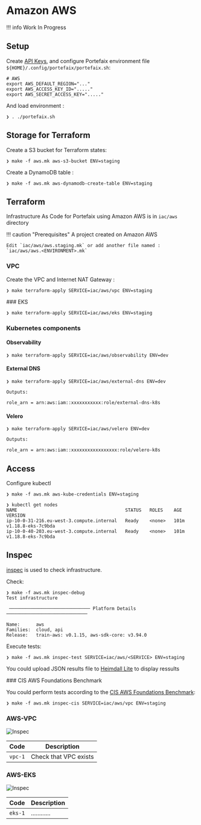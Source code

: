 # Amazon AWS

!!! info
    Work In Progress

## Setup

Create [API Keys](https://console.aws.amazon.com/iam/home?#/security_credentials),
and configure Portefaix environment file `${HOME}/.config/portefaix/portefaix.sh`:

```shell
# AWS
export AWS_DEFAULT_REGION="..."
export AWS_ACCESS_KEY_ID="....."
export AWS_SECRET_ACCESS_KEY="....."
```

And load environment :

```shell
❯ . ./portefaix.sh
```

## Storage for Terraform

Create a S3 bucket for Terraform states:

```shell
❯ make -f aws.mk aws-s3-bucket ENV=staging
```

Create a DynamoDB table :

```shell
❯ make -f aws.mk aws-dynamodb-create-table ENV=staging
```

## Terraform

Infrastructure As Code for Portefaix using Amazon AWS is in
`iac/aws` directory

!!! caution "Prerequisites"
    A project created on Amazon AWS

    Edit `iac/aws/aws.staging.mk` or add another file named :
    `iac/aws/aws.<ENVIRONMENT>.mk`

### VPC

Create the VPC and Internet NAT Gateway :

```shell
❯ make terraform-apply SERVICE=iac/aws/vpc ENV=staging
```

### EKS

```shell
❯ make terraform-apply SERVICE=iac/aws/eks ENV=staging
```

### Kubernetes components

#### Observability

```shell
❯ make terraform-apply SERVICE=iac/aws/observability ENV=dev
```

#### External DNS

```shell
❯ make terraform-apply SERVICE=iac/aws/external-dns ENV=dev

Outputs:

role_arn = arn:aws:iam::xxxxxxxxxxx:role/external-dns-k8s
```

#### Velero

```shell
❯ make terraform-apply SERVICE=iac/aws/velero ENV=dev

Outputs:

role_arn = arn:aws:iam::xxxxxxxxxxxxxxxxx:role/velero-k8s
```

## Access

Configure kubectl

```shell
❯ make -f aws.mk aws-kube-credentials ENV=staging
```

```shell
❯ kubectl get nodes
NAME                                        STATUS   ROLES    AGE    VERSION
ip-10-0-31-216.eu-west-3.compute.internal   Ready    <none>   101m   v1.18.8-eks-7c9bda
ip-10-0-40-203.eu-west-3.compute.internal   Ready    <none>   101m   v1.18.8-eks-7c9bda
```

## Inspec

[inspec](http://inspec.io/) is used to check infrastructure.

Check:

```shell
❯ make -f aws.mk inspec-debug
Test infrastructure

 ────────────────────────────── Platform Details ──────────────────────────────

Name:      aws
Families:  cloud, api
Release:   train-aws: v0.1.15, aws-sdk-core: v3.94.0
```

Execute tests:

```shell
❯ make -f aws.mk inspec-test SERVICE=iac/aws/<SERVICE> ENV=staging
```

You could upload JSON results file to [Heimdall Lite](https://heimdall-lite.mitre.org/) to display ressults

### CIS AWS Foundations Benchmark

You could perform tests according to the [CIS AWS Foundations Benchmark](https://docs.aws.amazon.com/securityhub/latest/userguide/securityhub-standards-cis.html):

```shell
❯ make -f aws.mk inspec-cis SERVICE=iac/aws/vpc ENV=staging
```

### AWS-VPC

![Inspec](../img/inspec-vpc.png)

| Code | Description|
|---|---|
| `vpc-1` | Check that VPC exists |

### AWS-EKS

![Inspec](../img/inspec-eks.png)

| Code | Description|
|---|---|
| `eks-1` | ............ |